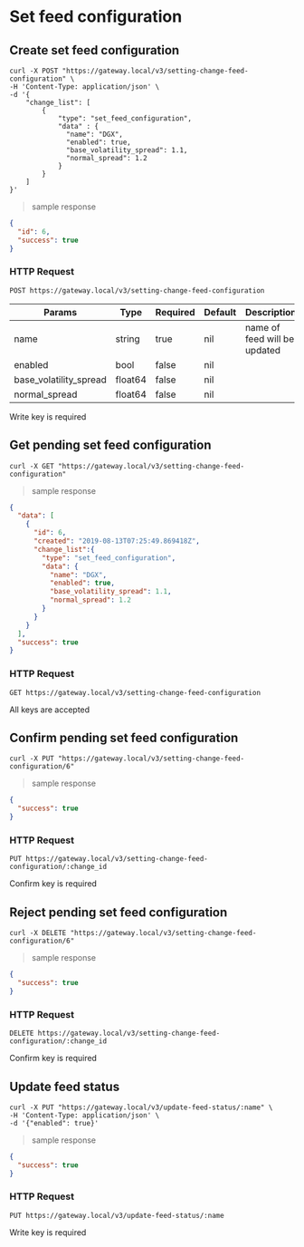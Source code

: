 # Set feed configuration

## Create set feed configuration

```shell
curl -X POST "https://gateway.local/v3/setting-change-feed-configuration" \
-H 'Content-Type: application/json' \
-d '{
    "change_list": [
        {
            "type": "set_feed_configuration",
            "data" : {
              "name": "DGX",
              "enabled": true,
              "base_volatility_spread": 1.1,
              "normal_spread": 1.2
            }
        }
    ]
}'
```

> sample response

```json
{
  "id": 6,
  "success": true
}
```

### HTTP Request

`POST https://gateway.local/v3/setting-change-feed-configuration`

Params | Type | Required | Default | Description
------ | ---- | -------- | ------- | -----------
name | string | true | nil | name of feed will be updated
enabled | bool | false | nil | 
base_volatility_spread | float64 | false | nil | 
normal_spread | float64 | false | nil |  
<aside class="notice">Write key is required</aside>

## Get pending set feed configuration


```shell
curl -X GET "https://gateway.local/v3/setting-change-feed-configuration"
```

> sample response

```json
{
  "data": [
    {
      "id": 6,
      "created": "2019-08-13T07:25:49.869418Z",
      "change_list":{
        "type": "set_feed_configuration",
        "data": {
          "name": "DGX",
          "enabled": true,
          "base_volatility_spread": 1.1,
          "normal_spread": 1.2
        }
      }
    }
  ],
  "success": true
}
```

### HTTP Request

`GET https://gateway.local/v3/setting-change-feed-configuration`
<aside class="notice">All keys are accepted</aside>

## Confirm pending set feed configuration

```shell
curl -X PUT "https://gateway.local/v3/setting-change-feed-configuration/6"
```

> sample response

```json
{
  "success": true
}
```

### HTTP Request

`PUT https://gateway.local/v3/setting-change-feed-configuration/:change_id`
<aside class="notice">Confirm key is required</aside>

## Reject pending set feed configuration

```shell
curl -X DELETE "https://gateway.local/v3/setting-change-feed-configuration/6"
```

> sample response

```json
{
  "success": true
}
```

### HTTP Request

`DELETE https://gateway.local/v3/setting-change-feed-configuration/:change_id`
<aside class="notice">Confirm key is required</aside>

## Update feed status

```shell
curl -X PUT "https://gateway.local/v3/update-feed-status/:name" \
-H 'Content-Type: application/json' \
-d '{"enabled": true}'
```

> sample response

```json
{
  "success": true
}
```

### HTTP Request

`PUT https://gateway.local/v3/update-feed-status/:name`
<aside class="notice">Write key is required</aside>